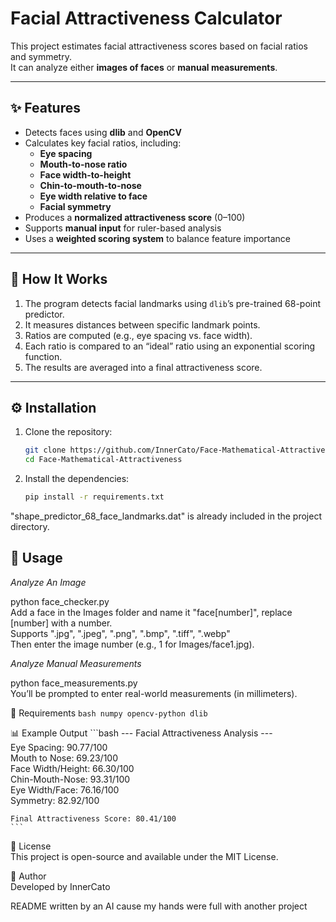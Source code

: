 # Facial Attractiveness Calculator

This project estimates facial attractiveness scores based on facial ratios and symmetry.  
It can analyze either **images of faces** or **manual measurements**.

---

## ✨ Features

- Detects faces using **dlib** and **OpenCV**
- Calculates key facial ratios, including:
  - **Eye spacing**
  - **Mouth-to-nose ratio**
  - **Face width-to-height**
  - **Chin-to-mouth-to-nose**
  - **Eye width relative to face**
  - **Facial symmetry**
- Produces a **normalized attractiveness score** (0–100)
- Supports **manual input** for ruler-based analysis
- Uses a **weighted scoring system** to balance feature importance

---

## 🧠 How It Works

1. The program detects facial landmarks using `dlib`’s pre-trained 68-point predictor.
2. It measures distances between specific landmark points.
3. Ratios are computed (e.g., eye spacing vs. face width).
4. Each ratio is compared to an “ideal” ratio using an exponential scoring function.
5. The results are averaged into a final attractiveness score.

---

## ⚙️ Installation

1. Clone the repository:
   ```bash
   git clone https://github.com/InnerCato/Face-Mathematical-Attractiveness.git
   cd Face-Mathematical-Attractiveness

2. Install the dependencies:
    ```bash
    pip install -r requirements.txt


"shape_predictor_68_face_landmarks.dat" is already included in the project directory.


## 🚀 Usage

*Analyze An Image*  

python face_checker.py  
Add a face in the Images folder and name it "face[number]", replace [number] with a number.  
Supports ".jpg", ".jpeg", ".png", ".bmp", ".tiff", ".webp"  
Then enter the image number (e.g., 1 for Images/face1.jpg).  


*Analyze Manual Measurements*  

python face_measurements.py  
You’ll be prompted to enter real-world measurements (in millimeters).  

🧩 Requirements
    ```bash
    numpy
    opencv-python
    dlib
    ```

📊 Example Output
    ```bash
    --- Facial Attractiveness Analysis ---  
    Eye Spacing: 90.77/100  
    Mouth to Nose: 69.23/100  
    Face Width/Height: 66.30/100  
    Chin-Mouth-Nose: 93.31/100  
    Eye Width/Face: 76.16/100  
    Symmetry: 82.92/100  

    Final Attractiveness Score: 80.41/100  
    ```

🧾 License  
This project is open-source and available under the MIT License.

👤 Author  
Developed by InnerCato

README written by an AI cause my hands were full with another project